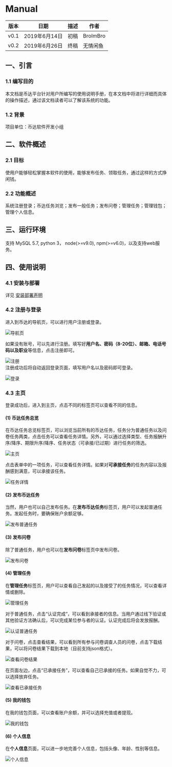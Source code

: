 # Manual

|版本|日期|描述|作者|
|-|-|-|-|
|v0.1|2019年6月14日|初稿|BroImBro|
|v0.2|2019年6月26日|终稿|无情闲鱼|

## 一、引言  

### 1.1 编写目的  

本文档是币达平台针对用户所编写的使用说明手册，在本文档中将进行详细而具体的操作描述，通过该文档读者可以了解该系统的功能。

### 1.2 背景  

项目单位：币达软件开发小组

## 二、软件概述

### 2.1 目标

使用户能够轻松掌握本软件的使用，能够发布任务、领取任务，通过这样的方式挣闲钱。

### 2.2 功能概述

系统注册登录；币达任务浏览；发布一般任务；发布问卷；管理任务；管理钱包；管理个人信息。

## 三、运行环境

支持 MySQL 5.7, python 3， node(>=v9.0), npm(>=v6.0)，以及支持web服务。

## 四、使用说明

### 4.1 安装与部署

  详见 [安装部署声明](./productionSpecification/installation.md)

### 4.2 注册与登录  
  进入到币达的导航页，可以进行用户注册或登录。  

  ![导航页](../assets/manual/1_index.png)  

  如果没有账号，可以先进行注册。填写好**用户名、密码（8-20位）、邮箱、电话号码以及职业**等信息，点击注册即可。  

  ![注册](../assets/manual/1_registration.png)  
  注册成功后将自动返回登录页面，填写用户名以及密码即可登录。  

  ![登录](../assets/manual/1_login.png)  

### 4.3 主页  

  登录成功后，进入到主页，点击不同的标签页可以查看不同的信息。

#### (1) 币达任务总览  

  在币达任务总览标签页，可以浏览当前所有的币达任务，任务分为普通任务以及问卷任务两类，点击任务可以查看任务详情。另外，可以通过选择类型、任务报酬升序/降序、期限升序/降序、任务状态（可承接/已过期）进行任务的筛选。

  ![主页](../assets/manual/2_main.png)

  点击表单中的一项任务，可以查看任务详情。如果对**可承接任务**的任务内容以及报酬感到满意，可以承接该任务。  

  ![任务详情](../assets/manual/2.1_accept.png)

#### (2) 发布币达任务  

  当然，用户也可以自己发布任务。在**发布币达任务**标签页，用户可以发起普通任务。发起任务时，要确保账户余额足够。  

  ![发布普通任务](../assets/manual/2.2_publish_normal.png)

#### (3) 发布问卷  

  除了普通任务，用户也可以在**发布问卷**标签页中发布问卷。  

  ![发布问卷](../assets/manual/2.3_publish_survey.png)

#### (4) 管理任务  

  在**管理任务**标签页，用户可以查看自己发起的以及接受了的任务情况，可以查看详情或删除。  

  ![管理任务](../assets/manual/2.4_manage.png)

  对于普通任务，点击“认证完成”，可以看到承接者的信息。当用户通过线下验证或其他验证方法确认后，可以完成某位参与者的认证。认证完成后将会发放报酬。

  ![认证普通任务](../assets/manual/2.4_verify1.png)

  对于问卷，点击查看结果，可以看到所有参与问卷调查人员的问卷，点击下载结果，可以将问卷结果下载到本地（目前支持json格式）。

  ![查看问卷结果](../assets/manual/2.4_verify2.png)

  在页面左边，点击“已承接任务”，可以查看自己已承接的任务。如果自觉不力，可以选择放弃任务。

  ![查看已承接任务](../assets/manual/2.4_accepted.png)

#### (5) 我的钱包

  在我的钱包页面，可以查看账户余额，并可以选择充值或者提现。
  
  ![我的钱包](../assets/manual/2.5_wallet.png)

#### (6) 个人信息

  在**个人信息**页面，可以进一步地完善个人信息，包括头像、年龄、性别等信息。  

  ![个人信息](../assets/manual/2.6_info.png)

